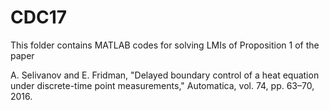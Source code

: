 # CDC17

This folder contains MATLAB codes for solving LMIs of Proposition 1 of the paper 

A. Selivanov and E. Fridman, "Delayed boundary control of a heat equation under discrete-time point measurements," Automatica, vol. 74, pp. 63–70, 2016.

